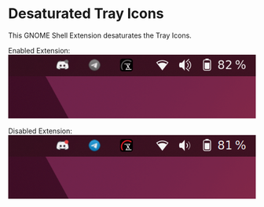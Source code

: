 # Desaturated Tray Icons

This GNOME Shell Extension desaturates the Tray Icons.

Enabled Extension:
![Image showing enabled extension](assets/enabled.png "Enabled Extension")

Disabled Extension:
![Image showing disabled extension](assets/disabled.png "Disabled Extension")

